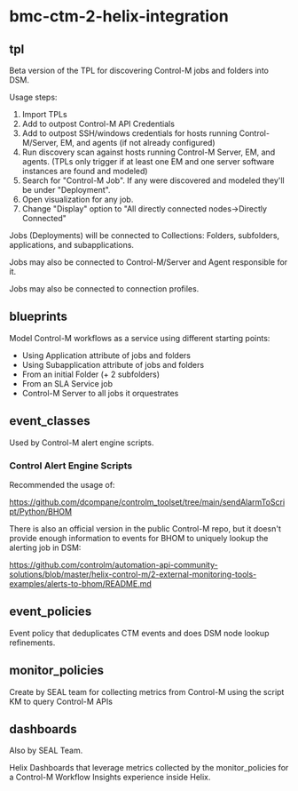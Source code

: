 # bmc-ctm-2-helix-integration

## tpl

Beta version of the TPL for discovering Control-M jobs and folders into DSM.

Usage steps:
1) Import TPLs
2) Add to outpost Control-M API Credentials
3) Add to outpost SSH/windows credentials for hosts running Control-M/Server, EM, and agents (if not already configured)
4) Run discovery scan against hosts running Control-M Server, EM, and agents. (TPLs only trigger if at least one EM and one server software instances are found and modeled)
5) Search for "Control-M Job". If any were discovered and modeled they'll be under "Deployment".
6) Open visualization for any job.
7) Change "Display" option to "All directly connected nodes->Directly Connected"

Jobs (Deployments) will be connected to Collections: Folders, subfolders, applications, and subapplications.

Jobs may also be connected to Control-M/Server and Agent responsible for it.

Jobs may also be connected to connection profiles.


## blueprints

Model Control-M workflows as a service using different starting points:
- Using Application attribute of jobs and folders
- Using Subapplication attribute of jobs and folders
- From an initial Folder (+ 2 subfolders)
- From an SLA Service job
- Control-M Server to all jobs it orquestrates

## event_classes

Used by Control-M alert engine scripts.

### Control Alert Engine Scripts

Recommended the usage of:

https://github.com/dcompane/controlm_toolset/tree/main/sendAlarmToScript/Python/BHOM

There is also an official version in the public Control-M repo, but it doesn't provide enough information to events for BHOM to uniquely lookup the alerting job in DSM:

https://github.com/controlm/automation-api-community-solutions/blob/master/helix-control-m/2-external-monitoring-tools-examples/alerts-to-bhom/README.md


## event_policies

Event policy that deduplicates CTM events and does DSM node lookup refinements.

## monitor_policies

Create by SEAL team for collecting metrics from Control-M using the script KM to query Control-M APIs

## dashboards

Also by SEAL Team.

Helix Dashboards that leverage metrics collected by the monitor_policies for a Control-M Workflow Insights experience inside Helix.

